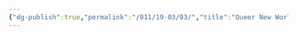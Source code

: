 ```yaml
---
{"dg-publish":true,"permalink":"/011/19-03/03/","title":"Queer New World","tags":["SJS310"],"created":"2024-09-26T13:45:04.176-07:00","updated":"2024-09-26T15:33:27.161-07:00"}
---
```

